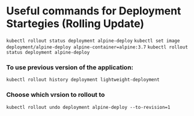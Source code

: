 # Useful commands for Deployment Startegies (Rolling Update)
``kubectl rollout status deployment alpine-deploy``
``kubectl set image deployment/alpine-deploy alpine-container=alpine:3.7``
``kubectl rollout status deployment alpine-deploy``
### To use previous version of the application:
``kubectl rollout history deployment lightweight-deployment``
### Choose which vrsion to rollout to
``kubectl rollout undo deployment alpine-deploy --to-revision=1 ``
